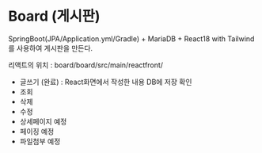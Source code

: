 # Board (게시판)

SpringBoot(JPA/Application.yml/Gradle) + MariaDB + React18 with Tailwind를 사용하여 게시판을 만든다.

리액트의 위치 : board/board/src/main/reactfront/

- 글쓰기 (완료) : React화면에서 작성한 내용 DB에 저장 확인
- 조회
- 삭제
- 수정
- 상세페이지 예정
- 페이징 예정
- 파일첨부 예정
